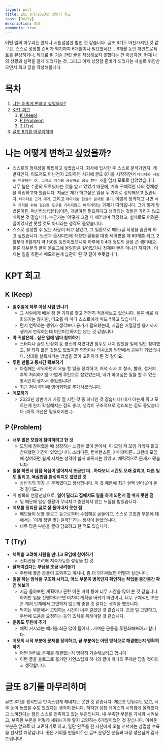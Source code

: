 ```yaml
---
layout: post
title: 글또 8기/2023년 상반기 회고
tags: [Daily]
description: 회고
comments: true
---
```


어떤 일의 마무리는 언제나 시원섭섭한 법인 것 같습니다. 글또 8기도 마찬가지인 것 같구요. 스스로 성장할 준비가 되기까지 6개월이나 필요했네요... 6개월 동안 개인프로젝트를 완성하거나, 제대로 된 기술 관련 글을 작성해보지 못했다는 건 아쉽지만, 현재 나의 상황과 실력을 알게 되었다는 것, 그리고 이제 성장할 준비가 되었다는 사실로 위안삼으면서 회고 글을 작성해봅니다. 

# 목차
1. [나는 어떻게 변하고 싶었을까?](#나는-어떻게-변하고-싶었을까)  
2. [KPT 회고](#kpt-회고)  
    1) [K (Keep)](#k-keep)  
    2) [P (Problem)](#p-problem)  
    3) [T (Try)](#t-try)  
3. [글또 8기를 마무리하며](#글또-8기를-마무리하며)  

# 나는 어떻게 변하고 싶었을까?
- 스스로의 정체성을 확립하고 싶었습니다. 회사에 입사한 후 스스로 분석가인지, 개발자인지, 이도저도 아닌건지 고민하던 시기에 글또 8기를 시작하면서 `데이터와 사람을 연결하는 것, 그리고 지식을 공유하고 공유 받는 것`을 임시 모토로 삼았었습니다. 너무 높은 수준의 모토였다는 것을 알고 있었기 때문에, 계속 구체적인 나의 정체성을 확립하고자 했습니다. 지금은 제가 하고싶은 일을 두 가지로 정의해보고 있습니다. `데이터로 근거 대기`, 그리고 `데이터로 현실의 문제를 풀기`. 이렇게 정의하고 나면 `이 두 가지를 위해 필요한 도구를 가리지않고 배우기`라는 과제가 따라옵니다. 그게 통계 방법론이든, 머신러닝/딥러닝이든, 개발이든 필요하다고 생각되는 것들은 가리지 않고 배워본 것 같습니다. 누군가는 '어떻게 그걸 다 해?'라며 걱정했고, 실제로도 어려운 길이었지만 못할 것도 아니라는 생각도 들었습니다.
- 스스로 성장할 수 있는 사람이 되고 싶었고, 그 일환으로 메모/글 작성을 습관화 하고 싶었습니다. 노션과 옵시디언에 작성한 글들을 대충 세어봤을 때 60개쯤 되고, 2월부터 6월까지 약 150일 동안이었으니까 하루에 0.4개 정도의 글을 쓴 셈이네요. 물론 대부분의 글이 블로그에 올릴만큼 깊이있거나 정제된 글은 아니긴 하지만.. 이제는 일을 하면서 메모하는게 습관이 된 것 같아 뿌듯합니다.

# KPT 회고
## K (Keep)
- **일주일에 하루 이상 사람 만나기**
    - 그 사람에게 배울 점 한 가지를 찾고 천천히 적용해보고 있습니다. 물론 바로 체화되지는 않지만, 떠오를 때 마다 스스로에게 피드백하고 있습니다.
    - 먼저 연락하는 행위가 생각보다 용기가 필요했는데, 지금은 거절당할 용기까지 생겨서 연락하는데 머뭇머뭇하지는 않는 것 같습니다. 
- **아 귀찮은데.. 싶은 일에 냅다 참여하기**
    - 스터디나 글또 반상회 등 평소의 저였다면 엄두도 내지 않았을 일에 일단 참여했고, 잘 되지 않은 것들도 있었지만 협업이나 의사소통 방면에서 공부가 되었습니다. 상대를 설득시키는 방법을 많이 고민하게 된 것 같아요.
- **루틴 만들고 통시간 확보하기**
    - 아침에는 샤워하면서 오늘 할 일을 정리하고, 저녁 식사 후 청소, 빨래, 설거지 후딱 처리하기를 가볍게 루틴으로 잡았었는데, 내가 하고싶은 일을 할 수 있는 통시간이 생겨서 좋았습니다!
    - 최근 저녁 루틴에 영어회화를 추가시켰습니다.
- **메모하기**
    - 2023년 상반기에 가장 잘 지킨 것 중 하나인 것 같습니다! 내가 아는게 뭐고 모르는게 뭔지 확실해지는 점도 좋고, 생각이 구조적으로 정리되는 점도 좋았습니다 (아직 개선은 필요하지만..).

## P (Problem)
- **너무 많은 모임에 참여하려고 한 것**
    - 모임에 참여했을 때 성장하는 느낌을 많이 받아서, 이 모임 저 모임 가리지 않고 참여했던 기간이 있었습니다. 스터디든, 컨퍼런스든, 커피챗이든.. 그런데 모임에 참여하면 쉽게 지치는 성격이 쉽게 바뀌지는 않았고, 체력적으로 문제가 됐습니다.
- **일을 하면서 점점 욕심이 많아져서 조금만 더.. 하다보니 시간도 오래 걸리고, 다른 일도 밀리고, 욕심만큼 완성되지도 않았던 것**
    - 상반기의 가장 큰 문제였다고 생각합니다. 이 것 때문에 최근 살짝 번아웃이 온 것 같기도..ㅠ 
- 위 항목의 연장선상으로, **일이 밀리고 집에서도 일을 하게 되면서 잘 쉬지 못한 점**
    - 일 때문에 일상 생활이 무너지고 충전되지 않는 느낌을 받았습니다.
- **메모를 정리된 글로 잘 풀어내지 못한 점**
    - 메모들이 보통 블로그 등으로부터 수집해온 글들이고, 스스로 고민한 부분에 대해서는 '이게 정말 맞는걸까?' 하는 생각이 들었습니다.
    - 너무 많은 부분을 글에 담으려고 한 적도 있습니다.

## T (Try)
- **체력을 고려해 사람을 만나고 모임에 참여하기**
    - 컨디션을 고려해 지속가능한 성장을 할 것
- **잘해야겠다는 부담을 조금 내려놓기**
    - 주변에 좋은 분들이 도와주고 계시니, 좀 더 의지해보면 어떨까 싶습니다.
- **일을 하는 방식을 구조화 시키고, 어느 부분이 병목인지 확인하는 작업을 중간중간 확인 해보기**
    - 지금 돌아보면 계획이나 관련 이론 파악 등에 너무 시간을 많이 쓴 것 같습니다. 하지만 일을 진행하다보면 어차피 계획을 바뀌기 마련이니, 너무 구체적인 부분은 계획 단계에서 고민하지 않는게 좋을 것 같다는 생각을 했습니다.
    - 막히는 부분에서 고민하는 시간이 너무 길었던 것 같습니다. 조금 덜 고민하고, 주변에 도움을 요청하는 등의 조치를 취해야할 것 같습니다.
- **운동도 루틴에 추가**
    - 체력 거지라는 얘기를 최근 많이 들어서.. 가벼운 운동을 루틴화해보려고 합니다.
- **메모의 시작 부분에 문제를 정의하고, 끝 부분에는 어떤 방식으로 해결했는지 명확히 하기**
    - 어떤 원리로 문제를 해결했는지 명확히 기술해보려고 합니다
    - 이런 글을 블로그로 옮기면 자연스럽게 하나의 글에 하나의 주제만 담길 것이라고 생각합니다.

# 글또 8기를 마무리하며
글또 8기를 생각만큼 만족스럽게 해내지는 못한 것 같습니다. 게으름 탓일수도 있고, 너무 눈이 높았을 수도 있겠다는 생각이 듭니다. 하지만 성장 레이스의 시작점에 올라왔다고 느껴진다는 점은 스스로 만족하고 있는 부분입니다. 내 부족한 부분을 가시화 시켜보고, 부족한 부분을 어떻게 채워나가야 할지 고민하는 6개월이었던 것 같습니다. 아쉬운 부분은 앞으로 더 고민하기로 하고, 일단 완주를 한 자신에게 오늘 저녁에는 삼겹살 수육을 선사할 예정입니다. 좋은 기회를 만들어주신 글또 운영진 분들과 대장 성윤님께 감사드립니다!